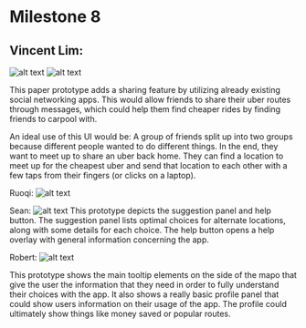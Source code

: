 # Milestone 8

## Vincent Lim:
![alt text](http://imgur.com/kPdrivV.jpg)
![alt text](http://imgur.com/kPdrivV.jpg)

This paper prototype adds a sharing feature by utilizing already
existing social networking apps. This would allow friends to share
their uber routes through messages, which could help them find cheaper
rides by finding friends to carpool with.

An ideal use of this UI would be: A group of friends split up into two
groups because different people wanted to do different things. In the end,
they want to meet up to share an uber back home. They can find a location to
meet up for the cheapest uber and send that location to each other with
a few taps from their fingers (or clicks on a laptop).

Ruoqi:
![alt text](http://imgur.com/JWTMqat.jpg)


Sean:
![alt text](http://imgur.com/q1GGbj2.jpg)
This prototype depicts the suggestion panel and help button.
The suggestion panel lists optimal choices for alternate locations, along with some details for each choice.
The help button opens a help overlay with general information concerning the app.

Robert:
![alt text](https://i.imgur.com/I7odRfX.jpg)

This prototype shows the main tooltip elements on the side of the mapo that give the user the information
that they need in order to fully understand their choices with the app. It also shows a really basic profile panel 
that could show users information on their usage of the app. The profile could ultimately show things like money saved
or popular routes.
